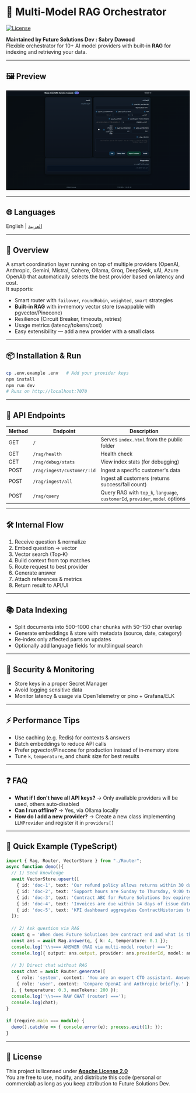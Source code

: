 # 🧠 Multi-Model RAG Orchestrator  

[![License](https://img.shields.io/badge/License-Apache_2.0-blue.svg)](./LICENSE)

**Maintained by Future Solutions Dev : Sabry Dawood**  
Flexible orchestrator for 10+ AI model providers with built-in **RAG** for indexing and retrieving your data.

---

## 🖼️ Preview

![Preview](Assets/Preview.png)

---

## 🌐 Languages

English | [العربية](Docs/README.ar.md)

---

## 🚀 Overview

A smart coordination layer running on top of multiple providers (OpenAI, Anthropic, Gemini, Mistral, Cohere, Ollama, Groq, DeepSeek, xAI, Azure OpenAI) that automatically selects the best provider based on latency and cost.  
It supports:

- Smart router with `failover`, `roundRobin`, `weighted`, `smart` strategies
- **Built‑in RAG** with in‑memory vector store (swappable with pgvector/Pinecone)
- Resilience (Circuit Breaker, timeouts, retries)
- Usage metrics (latency/tokens/cost)
- Easy extensibility — add a new provider with a small class

---

## 📦 Installation & Run

```bash
cp .env.example .env   # Add your provider keys
npm install
npm run dev
# Runs on http://localhost:7070
```

---

## 🔌 API Endpoints

| Method | Endpoint                     | Description |
|-------|------------------------------|-------------|
| GET   | `/`                          | Serves `index.html` from the public folder |
| GET   | `/rag/health`                | Health check |
| GET   | `/rag/debug/stats`           | View index stats (for debugging) |
| POST  | `/rag/ingest/customer/:id`   | Ingest a specific customer's data |
| POST  | `/rag/ingest/all`            | Ingest all customers (returns success/fail count) |
| POST  | `/rag/query`                 | Query RAG with `top_k`, `language`, `customerId`, `provider`, `model` options |

---

## 🛠️ Internal Flow

1. Receive question & normalize  
2. Embed question → vector  
3. Vector search (Top‑K)  
4. Build context from top matches  
5. Route request to best provider  
6. Generate answer  
7. Attach references & metrics  
8. Return result to API/UI  

---

## 📚 Data Indexing

- Split documents into 500–1000 char chunks with 50–150 char overlap
- Generate embeddings & store with metadata (source, date, category)
- Re‑index only affected parts on updates
- Optionally add language fields for multilingual search

---

## 🔐 Security & Monitoring

- Store keys in a proper Secret Manager
- Avoid logging sensitive data
- Monitor latency & usage via OpenTelemetry or pino + Grafana/ELK

---

## ⚡ Performance Tips

- Use caching (e.g. Redis) for contexts & answers
- Batch embeddings to reduce API calls
- Prefer pgvector/Pinecone for production instead of in‑memory store
- Tune `k`, `temperature`, and chunk size for best results

---

## ❓ FAQ

- **What if I don't have all API keys?** → Only available providers will be used, others auto‑disabled  
- **Can I run offline?** → Yes, via Ollama locally  
- **How do I add a new provider?** → Create a new class implementing `LLMProvider` and register it in `providers[]`  

---

## 🧾 Quick Example (TypeScript)

```ts
import { Rag, Router, VectorStore } from "./Router";
async function demo(){
  // 1) Seed knowledge
  await VectorStore.upsert([
    { id: 'doc-1', text: 'Our refund policy allows returns within 30 days of purchase for undamaged items.' },
    { id: 'doc-2', text: 'Support hours are Sunday to Thursday, 9:00 to 18:00 Africa/Cairo time.' },
    { id: 'doc-3', text: 'Contract ABC for Future Solutions Dev expires on 2025-10-12 with monthly fee 10,000 EGP.' },
    { id: 'doc-4', text: 'Invoices are due within 14 days of issue date unless otherwise stated.' },
    { id: 'doc-5', text: 'KPI dashboard aggregates ContractHistories to compute on-time payment rates.' },
  ]);

  // 2) Ask question via RAG
  const q = 'When does Future Solutions Dev contract end and what is the monthly fee?';
  const ans = await Rag.answer(q, { k: 4, temperature: 0.1 });
  console.log('\\n=== ANSWER (RAG via multi-model router) ===');
  console.log({ output: ans.output, provider: ans.providerId, model: ans.model, refs: ans.references });

  // 3) Direct chat without RAG
  const chat = await Router.generate([
    { role: 'system', content: 'You are an expert CTO assistant. Answer concisely.' },
    { role: 'user', content: 'Compare OpenAI and Anthropic briefly.' },
  ], { temperature: 0.3, maxTokens: 200 });
  console.log('\\n=== RAW CHAT (router) ===');
  console.log(chat);
}

if (require.main === module) {
  demo().catch(e => { console.error(e); process.exit(1); });
}
```

---

## 📜 License

This project is licensed under **[Apache License 2.0](./LICENSE)**  
You are free to use, modify, and distribute this code (personal or commercial) as long as you keep attribution to Future Solutions Dev.
